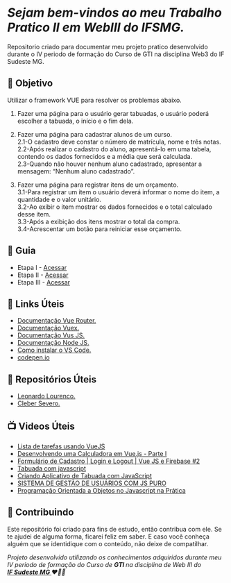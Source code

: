 <em>
  <h1> 
    Sejam bem-vindos ao meu Trabalho Pratico II em WebIII do IFSMG. 
  </h1>
</em> 

<p>
  Repositorio criado para documentar meu projeto pratico desenvolvido durante o IV periodo de formação do Curso de GTI na disciplina Web3 do IF Sudeste MG.
</p>


<h2> 🎯 Objetivo </h2>
Utilizar o framework VUE para resolver os problemas abaixo.

1. Fazer uma página para o usuário gerar tabuadas, o usuário poderá escolher a tabuada, o início e o fim dela.

2. Fazer uma página para cadastrar alunos de um curso.<br>
2.1-O cadastro deve constar o número de matrícula, nome e três notas. <br>
2.2-Após realizar o cadastro do aluno, apresentá-lo em uma tabela, contendo os dados fornecidos e a média que será calculada. <br>
2.3-Quando não houver nenhum aluno cadastrado, apresentar a mensagem: “Nenhum aluno cadastrado”.

3. Fazer uma página para registrar itens de um orçamento. <br>
3.1-Para registrar um item o usuário deverá informar o nome do item, a quantidade e o valor unitário.<br>
3.2-Ao exibir o item mostrar os dados fornecidos e o total calculado desse item.<br>
3.3-Após a exibição dos itens mostrar o total da compra.<br> 
3.4-Acrescentar um botão para reiniciar esse orçamento.



<h2 dir="auto"> 🚦 Guia </h2>
<ul dir="auto">
<li> Etapa I - <a href=" https:// "> Acessar </a></li>
<li> Etapa II - <a href=" https:// "> Acessar </a></li>
<li> Etapa III - <a href=" https:// "> Acessar </a></li>
</ul>



<h2 dir="auto"> 🔗 Links Úteis </h2>
<ul dir="auto">
  
  <li><a href="https://router.vuejs.org/"> Documentação Vue Router. </a></li>
  <li><a href="https://vuex.vuejs.org/"> Documentação Vuex. </a></li>
  <li><a href="https://vuejs.org/"> Documentação Vus JS. </a></li>
  <li><a href="https://nodejs.org/en/"> Documentação Node JS. </a></li>
  <li><a href="https://code.visualstudio.com/"> Como instalar o VS Code. </a></li>
  <li><a href="https://codepen.io/pen/"> codepen.io </a></li>
  
</ul>

<h2 dir="auto"> 🔗 Repositórios Úteis </h2>
<ul dir="auto">
  
  <li><a href="https://github.com/Leonardo-Lourenco/login-logout-vuejs-firebase"> Leonardo Lourenco. </a></li>
  <li><a href="https://github.com/Cleber-Severo/To-do-app"> Cleber Severo. </a></li>
  
</ul>





<h2 dir="auto"> 📺 Videos Úteis </h2>
<ul dir="auto">
<li><a href="https://www.youtube.com/watch?v=HrJBHCiC3VA"> Lista de tarefas usando VueJS </a></li>
<li><a href="https://www.youtube.com/watch?v=oEPVTnjIB_8&t=3767s"> Desenvolvendo uma Calculadora em Vue.js - Parte I </a></li>
<li><a href="https://www.youtube.com/watch?v=7kvmT-InS9I"> Formulário de Cadastro | Login e Logout | Vue JS e Firebase #2</a></li>
<li><a href="https://www.youtube.com/watch?v=WJMKClePvWQ"> Tabuada com javascript</a></li>
<li><a href="https://www.youtube.com/watch?v=KEiPFkoeygQ&t=398s"> Criando Aplicativo de Tabuada com JavaScript</a></li>
<li><a href="https://www.youtube.com/watch?v=jGhRmAvDqnk&list=PLZO_SqCI6cXaVQCwpI4UfjcuMvRRjzkEK&index=1"> SISTEMA DE GESTÃO DE USUÁRIOS COM JS PURO</a></li>
<li><a href="https://www.youtube.com/watch?v=6Q2zZiuJPF4&list=PLGwqoftZstLZUQGt3GeLpI-QAZaT8ccVG&index=1"> Programação Orientada a Objetos no Javascript na Prática</a></li>


</ul>


<h2 dir="auto"> 🤝 Contribuindo </h2>

<p dir="auto">Este repositório foi criado para fins de estudo, então contribua com ele. Se te ajudei de alguma forma, ficarei feliz em
saber. E caso você conheça alguém que se identidique com o conteúdo, não deixe de compatilhar.</p>


<p dir="auto"> 
 <em>
  Projeto desenvolvido utilizando os conhecimentos adquiridos durante meu IV periodo de formação do Curso de <strong> GTI </strong>
  na disciplina de Web III do <br>
  <a href="https://www.ifsudestemg.edu.br/muriae"> <strong> IF Sudeste MG </strong></a> ❤️💚💚
 </em> 
</p>
